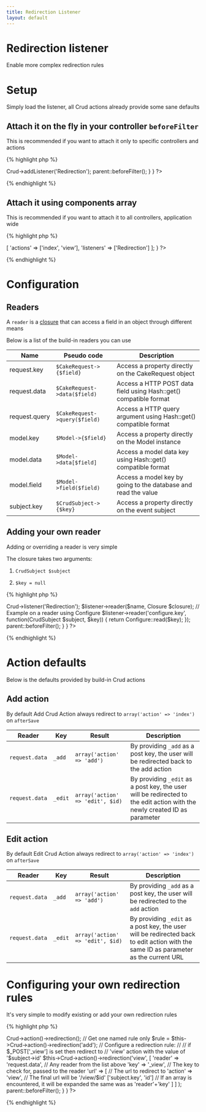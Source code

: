 ```yaml
---
title: Redirection Listener
layout: default
---
```


# Redirection listener

Enable more complex redirection rules

# Setup

Simply load the listener, all Crud actions already provide some sane defaults

## Attach it on the fly in your controller `beforeFilter`

This is recommended if you want to attach it only to specific controllers and actions

{% highlight php %}
<?php
class SamplesController extends AppController {

  public function beforeFilter() {
    $this->Crud->addListener('Redirection');

    parent::beforeFilter();
  }
}
?>
{% endhighlight %}

## Attach it using components array

This is recommended if you want to attach it to all controllers, application wide

{% highlight php %}
<?php
class SamplesController extends AppController {

  public $components = [
    'Crud.Crud' => [
      'actions' => ['index', 'view'],
      'listeners' => ['Redirection']
    ];

}
?>
{% endhighlight %}

# Configuration

## Readers

A `reader` is a [closure](http://php.net/closure) that can access a field in an object through different means

Below is a list of the build-in readers you can use

<table class="table">
<thead>
  <tr>
    <th>Name</th>
    <th>Pseudo code</th>
    <th>Description</th>
  </tr>
</thead>
<tbody>
  <tr>
    <td>request.key</td>
    <td><code>$CakeRequest->{$field}</code></td>
    <td>Access a property directly on the CakeRequest object</td>
  </tr>
  <tr>
    <td>request.data</td>
    <td><code>$CakeRequest->data($field)</code></td>
    <td>Access a HTTP POST data field using Hash::get() compatible format</td>
  </tr>
  <tr>
    <td>request.query</td>
    <td><code>$CakeRequest->query($field)</code></td>
    <td>Access a HTTP query argument using Hash::get() compatible format</td>
  </tr>
  <tr>
    <td>model.key</td>
    <td><code>$Model->{$field}</code></td>
    <td>Access a property directly on the Model instance</td>
  </tr>
  <tr>
    <td>model.data</td>
    <td><code>$Model->data[$field]</code></td>
    <td>Access a model data key using Hash::get() compatible format</td>
  </tr>
  <tr>
    <td>model.field</td>
    <td><code>$Model->field($field)</code></td>
    <td>Access a model key by going to the database and read the value</td>
  </tr>
  <tr>
    <td>subject.key</td>
    <td><code>$CrudSubject->{$key}</code></td>
    <td>Access a property directly on the event subject</td>
  </tr>
</tbody>
</table>

## Adding your own reader

Adding or overriding a reader is very simple

The closure takes two arguments:

1) <code>CrudSubject $subject</code>

2) <code>$key = null</code>

{% highlight php %}
<?php
class SamplesController extends AppController {

  public function beforeFilter() {
    $listener = $this->Crud->listener('Redirection');
    $listener->reader($name, Closure $closure);

    // Example on a reader using Configure
    $listener->reader('configure.key', function(CrudSubject $subject, $key)) {
      return Configure::read($key);
    });

    parent::beforeFilter();
  }
}
?>
{% endhighlight %}

# Action defaults

Below is the defaults provided by build-in Crud actions

## Add action

By default Add Crud Action always redirect to `array('action' => 'index')` on `afterSave`

<table class="table">
<thead>
  <tr>
    <th>Reader</th>
    <th>Key</th>
    <th>Result</th>
    <th>Description</th>
  </tr>
</thead>
<tbody>
  <tr>
    <td><code>request.data</code></td>
    <td><code>_add</code></td>
    <td><code>array('action' => 'add')</code></td>
    <td>By providing <code>_add</code> as a post key, the user will be redirected back to the add action</td>
  </tr>
  <tr>
    <td><code>request.data</code></td>
    <td><code>_edit</code></td>
    <td><code>array('action' => 'edit', $id)</code></td>
    <td>By providing <code>_edit</code> as a post key, the user will be redirected to the edit action with the newly created ID as parameter</td>
  </tr>
</tbody>
</table>

## Edit action

By default Edit Crud Action always redirect to `array('action' => 'index')` on `afterSave`

<table class="table">
<thead>
  <tr>
    <th>Reader</th>
    <th>Key</th>
    <th>Result</th>
    <th>Description</th>
  </tr>
</thead>
<tbody>
  <tr>
    <td><code>request.data</code></td>
    <td><code>_add</code></td>
    <td><code>array('action' => 'add')</code></td>
    <td>By providing <code>_add</code> as a post key, the user will be redirected to the <code>add</code> action</td>
  </tr>
  <tr>
    <td><code>request.data</code></td>
    <td><code>_edit</code></td>
    <td><code>array('action' => 'edit', $id)</code></td>
    <td>By providing <code>_edit</code> as a post key, the user will be redirected back to edit action with the same ID as parameter as the current URL</td>
  </tr>
</tbody>
</table>

# Configuring your own redirection rules

It's very simple to modify existing or add your own redirection rules

{% highlight php %}
<?php
class SamplesController extends AppController {

  public function beforeFilter() {
    // Get all the redirection rules
    $rules = $this->Crud->action()->redirection();

    // Get one named rule only
    $rule = $this->Crud->action()->redirection('add');

    // Configure a redirection rule:
    //
    // if $_POST['_view'] is set then redirect to
    // 'view' action with the value of '$subject->id'
    $this->Crud->action()->redirection('view',
      [
        'reader' => 'request.data',  // Any reader from the list above
        'key'    => '_view',         // The key to check for, passed to the reader
        'url'    => [                // The url to redirect to
          'action' => 'view',        // The final url will be '/view/$id'
          ['subject.key', 'id']      // If an array is encountered, it will be expanded the same was as 'reader'+'key'
        ]
      ]
    );

    parent::beforeFilter();
  }
}
?>
{% endhighlight %}
